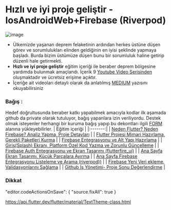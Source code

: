 # Hızlı ve iyi proje geliştir - IosAndroidWeb+Firebase (Riverpod)
![image](https://miro.medium.com/v2/resize:fit:1400/format:webp/1*fySJIiyDo2mxvkxZM5otEg.png)
* Ülkemizde yaşanan deprem felaketinin ardından herkes üstüne düşen görev ve sorumlulukları elinden geldiğinin en iyisi şeklinde yapmaya başladı. Burda bizim üstümüze düşen bunu bir sorumluluk haline getirip düzenli hale getirmekti.
* **Hızlı ve iyi proje geliştir** eğitim içeriği ile beraber deprem bölgesine yardımda bulunmak amaçlandı. İçerik 9  [Youtube Video Serisinden](https://youtube.com/playlist?list=PL1k5oWAuBhgWRZRQHHtTJBKOFan9NeP-Z) oluşmaktadır ve ücretsiz erişime açıktır.  
* İçeriğe ait videoları detaylı olarak da anlatılmış [MEDIUM](https://medium.com/@vbacik-10/firebase-ve-flutter-ile-hızlı-ve-iyi-proje-geliştir-öğren-paylaş-bağış-yap-e898e5f58e88) yazısını  okuyabilirsiniz 

### Bağış : 
 Hedef doğrultusunda beraber katkı yapabilmek amacıyla kodlar ilk aşamada github da private olarak tutuluyor, bağış yapanlara izin veriliyordu. Destek olmak isteyenler herhangi bir kuruma bağış yapıp bu dekontları ilgili [FORM](https://forms.gle/4yb45rRZDWR99bBQA) alanına yükleyebilirler.
| Eğitim içeriği   |
|:-------:|
| [Neden Flutter? Neden Firebase? Analiz Yapma, Proje Detayları](https://youtu.be/cwrT25zY7Zg) |
| [Flutter Projesi Mimari Hazırlama, Gerekli Paketleri Kurma](https://youtu.be/BghpLf2pj7Q) |
| [Firebase Entegrasyonu ve Alt Yapı Hazırlama](https://youtu.be/Z6vqfFImsN4) |
| [Giriş(Splash) Ekranı, Platform Özel Kod Yazma ve Zorunlu Güncelleme](https://youtu.be/feypWC4EjVM)  |
| [Firebase Auth Entegrasyonu ve Ekran Tasarımı (flutterfire_ui)](https://youtu.be/jpy0geq3g1g) |
| [Ana Sayfa Ekran Tasarımı, Küçük Parçalara Ayırma](https://youtu.be/OBWOJJS-QFU) |
| [Ana Sayfa Firebase Entegrasyonu Listeleme ve Arama (riverpod))](https://youtu.be/LZcCtDdM1G8) |
| [Firebase Yeni Veri ekleme, Validasyonlarını Sağlama](https://youtu.be/QXpW8G-7NdE) |
| [Github İş Yönetimi- Proje Sonu Değerlendirme](https://youtu.be/KF7ithLyq-Q) |


### Dikkat 

"editor.codeActionsOnSave": {
"source.fixAll": true
}

https://api.flutter.dev/flutter/material/TextTheme-class.html
